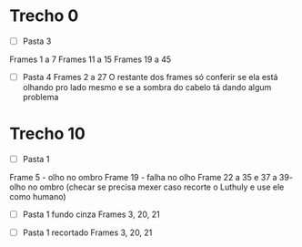 # Trecho 0
- [ ] Pasta 3

Frames 1 a 7
Frames 11 a 15
Frames 19 a 45

- [ ] Pasta 4
Frames 2 a 27
O restante dos frames só conferir se ela está olhando pro lado mesmo e se a sombra do cabelo tá dando algum problema 

# Trecho 10
- [ ] Pasta 1

Frame 5 - olho no ombro 
Frame 19 - falha no olho
Frame 22 a 35 e 37 a 39- olho no ombro (checar se precisa mexer caso recorte o Luthuly e use ele como humano)

- [ ] Pasta 1 fundo cinza
Frames 3, 20, 21
    
- [ ] Pasta 1 recortado
Frames 3, 20, 21